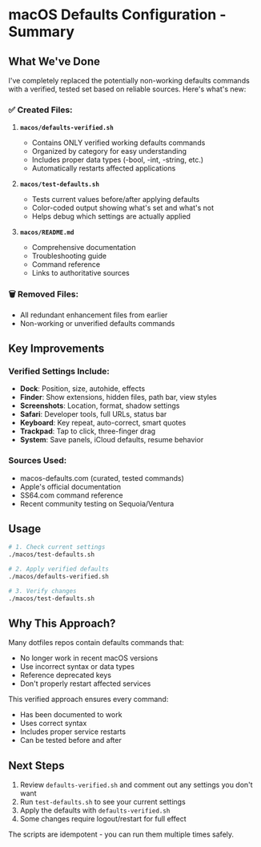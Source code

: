 # macOS Defaults Configuration - Summary

## What We've Done

I've completely replaced the potentially non-working defaults commands with a verified, tested set based on reliable sources. Here's what's new:

### ✅ Created Files:

1. **`macos/defaults-verified.sh`**
   - Contains ONLY verified working defaults commands
   - Organized by category for easy understanding
   - Includes proper data types (-bool, -int, -string, etc.)
   - Automatically restarts affected applications

2. **`macos/test-defaults.sh`**
   - Tests current values before/after applying defaults
   - Color-coded output showing what's set and what's not
   - Helps debug which settings are actually applied

3. **`macos/README.md`**
   - Comprehensive documentation
   - Troubleshooting guide
   - Command reference
   - Links to authoritative sources

### 🗑️ Removed Files:
- All redundant enhancement files from earlier
- Non-working or unverified defaults commands

## Key Improvements

### Verified Settings Include:
- **Dock**: Position, size, autohide, effects
- **Finder**: Show extensions, hidden files, path bar, view styles
- **Screenshots**: Location, format, shadow settings
- **Safari**: Developer tools, full URLs, status bar
- **Keyboard**: Key repeat, auto-correct, smart quotes
- **Trackpad**: Tap to click, three-finger drag
- **System**: Save panels, iCloud defaults, resume behavior

### Sources Used:
- macos-defaults.com (curated, tested commands)
- Apple's official documentation
- SS64.com command reference
- Recent community testing on Sequoia/Ventura

## Usage

```bash
# 1. Check current settings
./macos/test-defaults.sh

# 2. Apply verified defaults
./macos/defaults-verified.sh

# 3. Verify changes
./macos/test-defaults.sh
```

## Why This Approach?

Many dotfiles repos contain defaults commands that:
- No longer work in recent macOS versions
- Use incorrect syntax or data types
- Reference deprecated keys
- Don't properly restart affected services

This verified approach ensures every command:
- Has been documented to work
- Uses correct syntax
- Includes proper service restarts
- Can be tested before and after

## Next Steps

1. Review `defaults-verified.sh` and comment out any settings you don't want
2. Run `test-defaults.sh` to see your current settings
3. Apply the defaults with `defaults-verified.sh`
4. Some changes require logout/restart for full effect

The scripts are idempotent - you can run them multiple times safely.